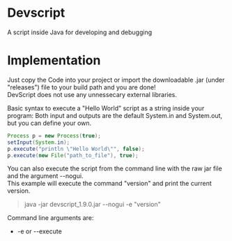 # Devscript
A script inside Java for developing and debugging

# Implementation

Just copy the Code into your project or import the downloadable .jar (under "releases") file to your build path and you are done!<br>
DevScript does not use any unnessecary external libraries.

Basic syntax to execute a "Hello World" script as a string inside your program:
Both input and outputs are the default System.in and System.out, but you can define your own.

```java
Process p = new Process(true);
setInput(System.in);
p.execute("println \"Hello World\"", false);
p.execute(new File("path_to_file"), true);
```
You can also execute the script from the command line with the raw jar file and the argument --nogui.<br>
This example will execute the command "version" and print the current version.
> java -jar devscript_1.9.0.jar --nogui -e "version"

Command line arguments are:<br>
- -e or --execute <script> Executes a script right from the command line
- -f or --file <pathToFile> Executes the contents of a text file
- --nogui rejects the program to open the GUI editor
- If only --nogui is given, the jar opens the default editor, stored in Editor.txt

# Syntax
In this big section, I will try to bring you near the usage and capabillities of the DevScript, so you can use them for your own projects

## Commands

### Data Types
There are 6 main data types: _STRING, BOOLEAN, BLOCK, DICTIONARY, ARRAY, OBJECT_ (OBJECT is any java object, except the complex and primitive data types)<br>
There are also 4 sub- data types: _ANY, ARRAY_ANY, INTEGER, FLOAT, CONTINUE_<br>
Sub- data types are not considered as 'real' data types. They are only important in specific situations<br>

This would be a typical command, that expects certain argument types:
> exampleCommand [BLOCK] [ANY] [STRING] [CONTINUE];

The example command expects a block (Discussed in section _Block_) as the first argument, then any other type and Strings.
The [CONTINUE] type means, there is no limitation for the last argument in number,<br>
so you could pass an infinite amount of STRINGs (Because the last type before CONTINUE was a string).

### Command Syntax
The whole syntax is based on commands. These act like functions, that means, they can return values and accept arguments and are separated with ';'.<br>
Example for the command println:
  - This command expects strings without limitation in number: _println [STRING] [CONTINUE]_ and returns $null, that means nothing.
  > println "Hello World" "And another line";

Command names can also be shifted, like the _[string] + [string]_ command to make the code more readable:
  >  1 + 1;
  
But this command alone does not do very much. How do you use the new, returned value?
Look at this example:
  >  println (1 + 1); 

This is the same as:
  >  println 2; 
  
Commands can be combined with others with parantheses.
 >  println (1 + (4 / 2));
 
 Note that if you want to use $null as a returned value, the program will throw an error, because $null is not accepted as argument,<br>
 so the interpreter thinks this command has not arguments: use [STRING] != use
 >  use (println "null?!")<br>Error at [println "null?!"] No such command use.

## Variables

Variables can get declared with the _[STRING] = [ANY]_ command.
And you can access them with a $ sign, followed by the variable name:
> foo = 10;<br>println (1 + $foo);

  There are also a few inbuild variables:
    ´$true, $false and $null´

## Blocks
Blocks are code, wrapped inside two curly braces { }.
In theDevScript Language, blocks are treated as a data type [BLOCK]. Basically, a block only consists of a String of code and
their main goal is to provide functions.
To define a function, you create a variable as usual (With the "=" command), since -as already mentioned- blocks are just data types and can get passed as command argument.
> function = {<br>println "I am a function :)";<br>println "But how do you execute me?"<br>};

To execute a function, use the _"call [BLOCK] [CONTINUE] ..."_ command:
> call $function;

Functions can also accept arguments (This is why the call command has some more optional arguments).<br>
Inside the function, the passed argument values are disguised as $0, $1, $2 and so on, depending on how much arguments you pass.
> function = {<br>  println "Argument 0 is:" $0;<br>  println "Argument 1 is:" $1;<br>};<br>call $function "Argument0" "Argument1";

Last but not least, functions can also return value with the command _return [ANY]_. If you use this command, the "call" command has now a new return value.
> add = {<br>  #Adds argument0 and argument1 and return new new value#<br>  return ($0 + $1);<br>}<br>println (call $add 1 1);

Please take your time to understand this section, as it can get quite complex.
## Arrays
  Arrays can get declared as empty, or filled.
  All arrays are dynamic. They can get altered with ´push [ANY] [ARRAY]´ and ´pop [STRING]´.

> emptyArray = [];<br>
filledArray = ["string1" "string2" $true (20 + 12) {println "Arrays can hold blocks. They are data types :)"}];<br>
newObject = "This is a String";<br>
push $newObject $emptyArray;
    
As you can see, you can set multiple data types to one array.
However if an array -for example- only has Strings, the type of the array will be STRING.
- $filledArray would have the type ANY, since it contains multiple, different data types, such as STRING, BOOLEAN, BLOCK
- $emptyArray's type would be STRING: It has only strings in it.<br>
_Tip: To check a variable for a type, you can use the [ANY] typeof [STRING] command.<br>
The [STRING] argument would be the type written out. Different types are listed in the Section: Data Types. Minor and Major work.<br>
$filledArray typeof "any" would return true._

Also arrays with multiple dimensions are possible. You access an array index like in any other programming language:
>array = [["inner" "inner2"] "string"];<br>println $array[1];<br>println $array[0][1];

And if we are discussing Arrays and you already know about blocks, you may want to learn how to use for loops etc.:
This would be a typical for- loop:
>for i 10 {<br>println "This text will be printed 10 times!";<br>println "Iteration: " $i;<br>};

The first argument of the _for [STRING] [STRING] [BLOCK]_ command is the variable name starting at zero.
>array = ["John" "Peter" "Chris"];<br>for i (length $array) {<br>println $array[$i];<br>};

## If
Here is an example of an if- statement:
>if (10 == 11) {<br>println "Condition is true";<br>} {<br>println "Condition is false";<br>};

But keep in mind, that the parantheses after the if are just wrapping another command ([ANY] == [ANY]) and are not there like in Java or other languages.
>if $true {<br>println "true"<br>};
## Thats it!
Now, if you understand the basic syntax and command usage, you are ready to start!
It may also be handy to notice, that this script also supports threading.
You can use the _help_ command for a list of commands, but I will print them below, so you can have a look.

# All default commands

LIBRARY 'Native' (65 Commands)<br>
println [ARRAY_ANY]											Prints any object's toString() method in a new line<br>
print [ARRAY_ANY]                       Prints any objecs's toString() method<br>
[STRING] = [ARRAY_ANY]                  Defines a variable. Access it with $variableName<br>
[ARRAY_ANY] === [ANY] [STRING]          [object] === [array] [index] [index] ... Like '=' for arrays<br>
[STRING] + [STRING]                     Adds two numbers and returns the result, if either of the arguments is not a number, two strings are added<br>
[STRING] - [STRING]                     Subtracts two numbers<br>
[STRING] * [STRING]                     Multiplies two numbers<br>
[STRING] / [STRING]                     Divides two numbers<br>
exec [STRING]                           Executes a shell command<br>
script [STRING]                         Executes a new script sub-process with its parent in- and outputs<br>
length [ANY]                            Returns the size of the array<br>
pop [ANY] [STRING]                      Removes the specified index of the array<br>
createdict                              Returns an empty dictionary<br>
get [DICTIONARY] [STRING]               get [dictionary] [key] Returns the corresponding value of the key inside the dictionary<br>
set [DICTIONARY] [STRING] [ARRAY_ANY]   set [dictionary] [key] [object]<br>
remove [DICTIONARY] [STRING]            remove [dictionary] [key] Returns false, if there was no associated key with the name.<br>
clear [DICTIONARY]                      clear [dict] Removes all values from the dictionary<br>
isEmpty [DICTIONARY]                    Checks, if a dictionary is empty<br>
push [ARRAY_ANY] [ANY]                  Pushes a new value into the array<br>
[STRING] lt [STRING]                    Returns true, if argument 1 is less than 2 (If the arguments are not numbers, it checks the length of the string)<br>
[STRING] lteq [STRING]                  Returns true, if argument 1 is less or equal than 2 (If the arguments are not numbers, it checks the length of the string)<br>
[STRING] gteq [STRING]                  Returns true, if argument 1 is grater or equal than 2 (If the arguments are not numbers, it checks the length of the string)<br>
[STRING] gt [STRING]                    Returns true, if argument 1 is grater than 2 (If the arguments are not numbers, it checks the length of the string)<br>
[ANY] == [ANY]                          Returns true, if argument 1 and 2 are equal<br>
[ANY] != [ANY]                          Returns true, if argument 1 and 2 are not equal<br>
not [BOOLEAN]                           Inverts a boolean<br>
[BOOLEAN] and [BOOLEAN] [ANY]           Chain boolean conditions: if ($true and $true or $false) {...<br>
random                                  Returns a random number between 0 and 1<br>
[BOOLEAN] or [BOOLEAN] [ANY]            Chain boolean conditions: if ($true or $true and $false) {...<br>
int [ANY]                               Casts the given value into java.lang.Integer<br>
float [ANY]                             Casts the given object into java.lang.Float<br>
string [ANY]                            Casts the given value into java.lang.String<br>
call [BLOCK] [ARRAY_ANY]                Executes a function (Variable that is a block: x = { function code... }. You can also pass arguments. Access them inside the block with $0 $1 etc...Returns the returned value of the function<br>
if [BOOLEAN] [BLOCK] [BLOCK]            If statement<br>
if [BOOLEAN] [BLOCK]                    If statement<br>
ifnot [BOOLEAN] [BLOCK]                 Inverted If-statement<br>
for [STRING] [STRING] [BLOCK]           For loop: for i 10 {...}<br>
loop [BLOCK]                            Infinite loop. Use the break command inside it.<br>
break                                   Breaks out of the next found loop in the stack. If no loop was found, this command interrupts the block<br>
kill [STRING]                           Stops the application and throws an error message<br>
input                                   Reads input from the set input stream<br>
[ARRAY_ANY] typeof [STRING]             Argument 2 is a string representation of the type like the command arguments. There are two adittional useful types: int and float<br>
wait [STRING]<br>
thread [STRING] [BLOCK]                 Runs a separate thread along the process<br>
kill [BLOCK]<br>
pause                                   Pauses the block, the command is executed in<br>
pause [BLOCK]                           Pauses the specified block, if it is running in a separate thread.<br>
waitfor [BLOCK]                         Waits for a block to finish<br>
wake [BLOCK]                            Wakes the specified thread<br>
alive [BLOCK]<br>
return [ARRAY_ANY]                      Searches the first occurrence of a block that is a function and returns its given value or null (Block execution gets terminated)<br>
return [BLOCK]<br>
charAt [STRING] [STRING]                [index] [string]<br>
stringLength [STRING]<br>
toArray [STRING]<br>
substring [STRING] [STRING] [STRING]    [string] [begin] [end]<br>
version                                 Prints the version of the script<br>
help                                    Prints all the available commands with a brief explanation and arguments<br>
import [STRING]                         Imports a library from a compiled .jar file. The class should extend com.mygdx.devkev.devscript.raw.Library and be named CustomLibrary<br>
You can use a * to reference the current path the process is executed in (*/library.jar<br>
getFile [STRING]                        Returns a java.io.File object<br>
fileExists [OBJECT]                     Checks if a file exists<br>
deleteFile [OBJECT]                     Deletes a file. You can use this command, if you want to clear a files content and append lines with the writeFileLine command<br>
writeFileLine [OBJECT] [STRING]         [file] [content] Appends a new line to the file<br>
listDirectory [OBJECT]                  Returns an array containing all files inside this directory<br>
isDirectory [OBJECT]<br>
